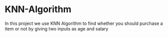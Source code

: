 # KNN-Algorithm
In this project we use KNN Algorithm to find whether you should purchase a item or not by giving two inputs as age and salary
